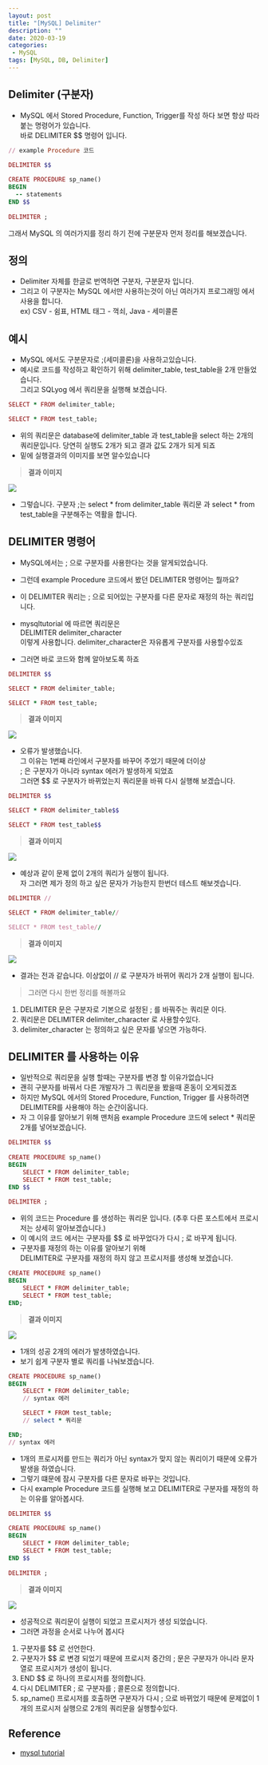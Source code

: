 ```yaml
---
layout: post
title: "[MySQL] Delimiter"
description: ""
date: 2020-03-19
categories:
 - MySQL
tags: [MySQL, DB, Delimiter]
---
```



## Delimiter (구분자) 

- MySQL 에서 Stored Procedure, Function, Trigger를 작성 하다 보면 항상 따라 붙는 명령어가 있습니다.<br> 바로 DELIMITER $$ 명령어 입니다.

```ruby
// example Procedure 코드

DELIMITER $$
 
CREATE PROCEDURE sp_name()
BEGIN
  -- statements
END $$
 
DELIMITER ;
```

그래서 MySQL 의 여러가지를 정리 하기 전에 구분문자 먼저 정리를 해보겠습니다.

## 정의

- Delimiter 자체를 한글로 번역하면 구분자, 구분문자 입니다.
- 그리고 이 구분자는 MySQL 에서만 사용하는것이 아닌 여러가지 프로그래밍 에서 사용을 합니다.<br> ex) CSV - 쉼표, HTML 태그 - 꺽쇠, Java - 세미콜론

## 예시
- MySQL 에서도 구분문자로 ;(세미콜론)을 사용하고있습니다.
- 예시로 코드를 작성하고 확인하기 위해 delimiter_table, test_table을 2개 만들었습니다. <br> 그리고 SQLyog 에서 쿼리문을 실행해 보겠습니다.

```ruby
SELECT * FROM delimiter_table;

SELECT * FROM test_table;
```

- 위의 쿼리문은 database에 delimiter_table 과 test_table을 select 하는 2개의 쿼리문입니다. 당연히 실행도 2개가 되고 결과 값도 2개가 되게 되죠
- 밑에 실행결과의 이미지를 보면 알수있습니다

> **결과 이미지**
<img src="{{ site.url }}/assets/image/2020-03-19-mysql-delimiter/img1.png" class="col-12">

- 그렇습니다. 구분자 ;는 select * from delimiter_table 쿼리문 과 select * from test_table을 구분해주는 역활을 합니다.

## DELIMITER 명령어

- MySQL에서는 ; 으로 구분자를 사용한다는 것을 알게되었습니다.
- 그런데 example Procedure 코드에서 봤던 DELIMITER 명령어는 뭘까요?
- 이 DELIMITER 쿼리는 ; 으로 되어있는 구분자를 다른 문자로 재정의 하는 쿼리입니다.

- mysqltutorial 에 따르면 쿼리문은<br>
DELIMITER delimiter_character<br>
이렇게 사용합니다. delimiter_character은 자유롭게 구분자를 사용할수있죠

- 그러면 바로 코드와 함께 알아보도록 하죠

```ruby
DELIMITER $$

SELECT * FROM delimiter_table;

SELECT * FROM test_table;
```

> **결과 이미지**
<img src="{{ site.url }}/assets/image/2020-03-19-mysql-delimiter/img2.png" class="col-12">

- 오류가 발생했습니다.<br>
그 이유는 1번째 라인에서 구분자를 바꾸어 주었기 때문에 더이상<br>
; 은 구분자가 아니라 syntax 에러가 발생하게 되었죠<br>
그러면 $$ 로 구분자가 바뀌었는지 쿼리문을 바꿔 다시 실행해 보겠습니다.

```ruby
DELIMITER $$

SELECT * FROM delimiter_table$$

SELECT * FROM test_table$$
```

> **결과 이미지**
<img src="{{ site.url }}/assets/image/2020-03-19-mysql-delimiter/img3.png" class="col-12">

- 예상과 같이 문제 없이 2개의 쿼리가 실행이 됩니다.<br>
자 그러면 제가 정의 하고 싶은 문자가 가능한지 한번더 테스트 해보겟습니다.

```ruby
DELIMITER //

SELECT * FROM delimiter_table//

SELECT * FROM test_table//
```

> **결과 이미지**
<img src="{{ site.url }}/assets/image/2020-03-19-mysql-delimiter/img4.png" class="col-12">

- 결과는 전과 같습니다. 이상없이 // 로 구분자가 바뀌어 쿼리가 2개 실행이 됩니다.<br>

> 그러면 다시 한번 정리를 해볼까요
1. DELIMITER 문은 구분자로 기본으로 설정된 ; 를 바꿔주는 쿼리문 이다.<br>
2. 쿼리문은 DELIMITER delimiter_character 로 사용할수있다.<br>
3. delimiter_character 는 정의하고 싶은 문자를 넣으면 가능하다.

## DELIMITER 를 사용하는 이유

- 일반적으로 쿼리문을 실행 할때는 구분자를 변경 할 이유가없습니다
- 괜히 구분자를 바꿔서 다른 개발자가 그 쿼리문을 봤을때 혼동이 오게되겠죠<br>
- 하지만 MySQL 에서의 Stored Procedure, Function, Trigger 를 사용하려면 DELIMITER를 사용해야 하는 순간이옵니다.
- 자 그 이유를 알아보기 위해 맨처음 example Procedure 코드에 select * 쿼리문 2개를 넣어보겠습니다.

```ruby
DELIMITER $$
 
CREATE PROCEDURE sp_name()
BEGIN
	SELECT * FROM delimiter_table;
	SELECT * FROM test_table;
END $$
 
DELIMITER ;
```

- 위의 코드는 Procedure 를 생성하는 쿼리문 입니다. (추후 다른 포스트에서 프로시저는 상세히 알아보겠습니다.)
- 이 예시의 코드 에서는 구분자를 $$ 로 바꾸었다가 다시 ; 로 바꾸게 됩니다.
- 구분자를 재정의 하는 이유를 알아보기 위해<br>
DELIMITER로 구분자를 재정의 하지 않고 프로시저를 생성해 보겠습니다.

```ruby
CREATE PROCEDURE sp_name()
BEGIN
  	SELECT * FROM delimiter_table;
	SELECT * FROM test_table;
END;
```

> **결과 이미지**
<img src="{{ site.url }}/assets/image/2020-03-19-mysql-delimiter/img5.png" class="col-12">

- 1개의 성공 2개의 에러가 발생하였습니다.
- 보기 쉽게 구분자 별로 쿼리를 나눠보겠습니다.

```ruby
CREATE PROCEDURE sp_name()
BEGIN
  	SELECT * FROM delimiter_table;
	// syntax 에러

	SELECT * FROM test_table;
	// select * 쿼리문

END;
// syntax 에러
```

- 1개의 프로시저를 만드는 쿼리가 아닌 syntax가 맞지 않는 쿼리이기 때문에 오류가 발생을 하였습니다.
- 그렇기 떄문에 잠시 구분자를 다른 문자로 바꾸는 것입니다.
- 다시 example Procedure 코드를 실행해 보고 DELIMITER로 구분자를 재정의 하는 이유를 알아봅시다.

```ruby
DELIMITER $$
 
CREATE PROCEDURE sp_name()
BEGIN
	SELECT * FROM delimiter_table;
	SELECT * FROM test_table;
END $$
 
DELIMITER ;
```

> **결과 이미지**
<img src="{{ site.url }}/assets/image/2020-03-19-mysql-delimiter/img6.png" class="col-12">

- 성공적으로 쿼리문이 실행이 되었고 프로시저가 생성 되었습니다.
- 그러면 과정을 순서로 나누어 봅시다

1. 구분자를 $$ 로 선언한다.
2. 구분자가 $$ 로 변경 되었기 때문에 프로시저 중간의 ; 문은 구분자가 아니라 문자열로 프로시저가 생성이 됩니다.
3. END $$ 로 하나의 프로시저를 정의합니다.
4. 다시 DELIMITER ; 로 구분자를 ; 콜론으로 정의합니다.
5. sp_name() 프로시저를 호출하면 구분자가 다시 ; 으로 바뀌었기 때문에 문제없이 1개의 프로시저 실행으로 2개의 쿼리문을 실행할수있다.

## Reference

* [mysql tutorial](https://www.mysqltutorial.org/mysql-stored-procedure/mysql-delimiter/)